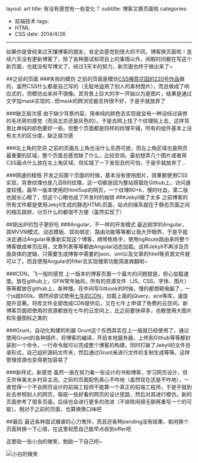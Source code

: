layout: art
title: 有没有感觉有一些变化？
subtitle: 博客又换页面啦
categories: 
- 前端技术
tags: 
- HTML
- CSS
date: 2014/4/26
---

如果你是曾经来过天镶博客的朋友，肯定会感觉到很大的不同，博客换页面啦！连续六天没有更新博客了，除了各种面试和项目上的事情以外，闲暇时间都在写这个新页面，也就没有写博文了。经过3天半的努力，新页面也终于做出来了~

<!-- more -->

##之前的页面
###失败的模仿
之前的页面是模仿[CSS禅意花园的220号作品](http://www.csszengarden.com/220//)做的，虽然CSS什么都是自己写的（无耻地盗用了别人的素材图片），而且做成了响应式的，但模仿出来并不很像。其背景上巨大的字一开始以为是图片，结果是通过文字加mask实现的...但mask的跨浏览器支持很不好，于是乎就放弃了

###缺乏层次感
由于缺少背景内容，用单纯的颜色去实现就会有一种没经过装修的毛坯房的感觉（而且北京还是灰色的）。于是去网上找了个纹理贴上去，这样背景比单纯的颜色要好一些。但整个页面都是同样的纹理平铺，所有的组件基本上没有太大的区分度，缺乏层次感

###左上角的空洞
之前的页面左上角也没什么东西可放，而左上角区域也是网页最重要的区域，整个页面总感觉缺了什么，比较空洞。最初想弄几个图片或者用CSS画点什么放在左上角区域，但实践了一下发现丑的可怕，于是乎就放弃了...

###网速的桎梏
开发之前那个页面的时候，基本没有使用图片，效果都使用CSS实现，背景纹理也是几百B的纹理，这一切都是因为整站搭载在Github上，访问速度较慢。最早一版本使用的html5up的网页，一个纹理60+k，慢的吐血，第二版也就长心眼了，但这个心眼也成了开发时的枷锁
###Jekyll做了太多
之前博客的所有文件都是使用Jekyll生成的静态HTML页面，站点的维系就在于静态页面之间的相互跳转，分页什么的都很不方便（虽然实现了）

##刚出炉的包子更好吃
###Angular，不一样的开发模式
最近刚学的Angular，其MVVM模式、动态模板、双向绑定、路由功能等等都让我大开眼界。于是乎就决定通过Angular来重新实现这个博客，顺带练练手，使用ngRoute路由来将整个博客做成单页应用，文章列表等等都由Angular动态加载。这样Jekyll不再涉及页面具体的逻辑，只需要生成博客中需要的json、xml以及文章的html等资源文件就可以了。而且使用Angular的filter去实现搜索功能简直爽翻啦~

###CDN，飞一般的感觉
上一版本的博客页面一个最大的问题就是，担心加载速度。放在github上，GFW常年抽风，所有的资源文件（JS、CSS、字体、图片）等等都放在github上，各种慢。在中间写Gitbook的时候，慢的都想砸电脑了，一个js就600k。偶然间尝试使用[七牛的CDN](http://www.staticfile.org/)，加载上面的jQuery、ace等库，速度提升显著。将库文件全部改成CDN提供后，又在七牛上申请了免费的云空间。新博客页面把使用的资源都放在七牛的云空间上，比之前要快得多，也敢使用大图片和矢量图标之类的

###Grunt，自动化构建的利器
Grunt这个东西其实在上一版就已经使用了，通过使用Grunt的各种插件，将博客的编译，开启本地服务器，上传到Github等等都封装到一个命令，一行命令就可以完成整个博客的构建。同时打破了Jekyll的文件目录形式，自己组织源码文件夹，然后通过Grunt来进行文件的复制生成等等。这样管理资源也变得更加容易了

###新样式，新感觉
虽然一直在努力看一些设计的书和博客，学习网页设计，但无奈审美太乡村非主流。之前的页面配色真心不咋地（虽然现在还是不咋地），一直觉得一个不会网页设计的前端工程师不能算一个真正的前端工程师，于是乎就到处去参照别人的网页，吸取一些好看的网页的设计思路，然后对其进行模仿。新的页面参考了很多页面，后续也会进行更多的改进（不排除闲得无聊再重写一个的可能）。相对于之前的页面，也算换换口味吧

##最后
最近各种面试被虐的心力憔悴，而且还各种pending没有结果，偷闲换个页面转换一下心情，在这里祝愿自己能早点收到offer吧

这里贴一张小白的微笑，勉励一下自己吧~

<img src='http://skyinlayerblog.qiniudn.com/blog/img/2014-4-26-new-page2/flag.jpg' alt='小白的微笑' title='小白的微笑'>

